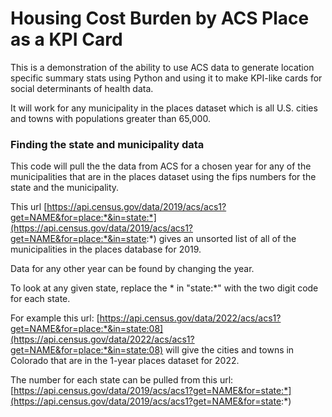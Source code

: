 # Housing Cost Burden by ACS Place as a KPI Card

This is a demonstration of the ability to use ACS data to generate location specific summary stats using Python and using it to make KPI-like cards for social determinants of health data. 

It will work for any municipality in the places dataset which is all U.S. cities and towns with populations greater than 65,000. 



### Finding the state and municipality data

This code will pull the the data from ACS for a chosen year for any of the municipalities that are in the places dataset using the fips numbers for the state and the municipality. 

This url [https://api.census.gov/data/2019/acs/acs1?get=NAME&for=place:*&in=state:*](https://api.census.gov/data/2019/acs/acs1?get=NAME&for=place:*&in=state:*) gives an unsorted list of all of the municipalities in the places database for 2019. 

Data for any other year can be found by changing the year. 

To look at any given state, replace the * in "state:*" with the two digit code for each state. 

For example this url: [https://api.census.gov/data/2022/acs/acs1?get=NAME&for=place:*&in=state:08](https://api.census.gov/data/2022/acs/acs1?get=NAME&for=place:*&in=state:08) will give the cities and towns in Colorado that are in the 1-year places dataset for 2022. 

The number for each state can be pulled from this url: [https://api.census.gov/data/2019/acs/acs1?get=NAME&for=state:*](https://api.census.gov/data/2019/acs/acs1?get=NAME&for=state:*)

